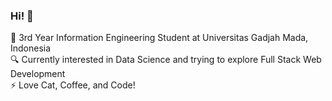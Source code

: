 ### Hi! 👋

🏫 3rd Year Information Engineering Student at Universitas Gadjah Mada, Indonesia <br />
🔍 Currently interested in Data Science and trying to explore Full Stack Web Development<br />
⚡ Love Cat, Coffee, and Code!




<!--
**Acediaa13/Acediaa13** is a ✨ _special_ ✨ repository because its `README.md` (this file) appears on your GitHub profile.

Here are some ideas to get you started:

- 🔭 I’m currently working on ...
- 🌱 I’m currently learning ...
- 👯 I’m looking to collaborate on ...
- 🤔 I’m looking for help with ...
- 💬 Ask me about ...
- 📫 How to reach me: ...
- 😄 Pronouns: ...
- ⚡ Fun fact: ...
-->
